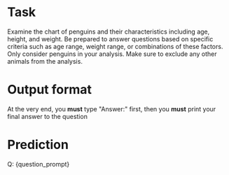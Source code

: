 # Task
Examine the chart of penguins and their characteristics including age, height, and weight. Be prepared to answer questions based on specific criteria such as age range, weight range, or combinations of these factors. Only consider penguins in your analysis. Make sure to exclude any other animals from the analysis.

# Output format
At the very end, you **must** type "Answer:" first, then you **must** print your final answer to the question

# Prediction
Q: {question_prompt}